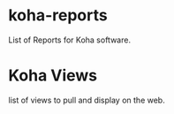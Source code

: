 # koha-reports
List of Reports for Koha software.
# Koha Views
list of views to pull and display on the web.
